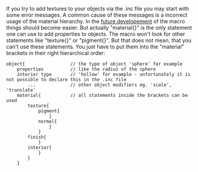 If you try to add textures to your objects via the .inc file you may start with some error messages.
A common cause of these messages is a incorrect usage of the material hierarchy. In the [future developement](roadmap.md) of the macro things should become easier. But actually "material{}" is the only statement one can use to add properties to objects. The macro won't look for other statements like "texture{}" or "pigment{}".
But that does not mean, that you can't use these statements. You just have to put them into the "material" brackets in their right hierarchical order:

```
object{                 // the type of object 'sphere' for example
    properties          // like the radius of the sphere
    interior type       // 'hollow' for example - unfortunately it is not possible to declare this in the .inc file
        ...             // other object modifiers eg. 'scale', 'translate' 
    material{           // all statements inside the brackets can be used
        texture{
            pigment{
                }
            normal{
                }
            }
        finish{
            }
        interior{
            }
        }
    }
